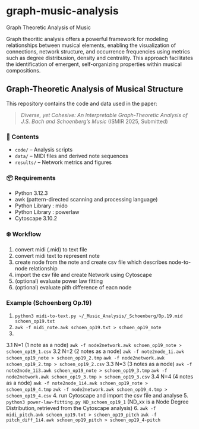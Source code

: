 # graph-music-analysis
Graph Theoretic Analysis of Music

Graph theoritic analysis offers a powerful framework for modeling relationships between musical elements, enabling the visualization of connections, network structure, and occurrence frequencies using metrics such as degree distribusion, density and centrality. This approach facilitates the identification of emergent, self-organizing properties within musical compositions.

## Graph-Theoretic Analysis of Musical Structure

This repository contains the code and data used in the paper:

> *Diverse, yet Cohesive: An Interpretable Graph-Theoretic Analysis of J.S. Bach and Schoenberg’s Music* (ISMIR 2025, Submitted)

### 📂 Contents

- `code/` – Analysis scripts
- `data/` – MIDI files and derived note sequences
- `results/` – Network metrics and figures
<!-- - `notebook.ipynb` – Jupyter notebook for reproducing key results  -->

### 📦 Requirements

- Python 3.12.3
- awk (pattern-directed scanning and processing language)
- Python Library : mido
- Python Library : powerlaw
- Cytoscape 3.10.2

### ❄️ Workflow 

1. convert midi (.mid) to text file
2. convert midi text to represent note
3. create node from the note and create csv file which describes node-to-node relationship
4. import the csv file and create Network using Cytoscape
5. (optional) evaluate power law fitting
6. (optional) evaluate pith difference of eacn node
  
### Example (Schoenberg Op.19)
1. `python3 midi-to-text.py ~/_Music_Analysis/_Schoenberg/Op.19.mid  schoen_op19.txt`
2. `awk -f midi_note.awk schoen_op19.txt > schoen_op19_note`
3. 
  3.1 N=1 (1 note as a node)
     `awk -f node2network.awk schoen_op19_note > schoen_op19_1.csv`
  3.2 N=2 (2 notes as a node)
     `awk -f note2node_1i.awk schoen_op19_note > schoen_op19_2.tmp`
     `awk -f node2network.awk schoen_op19_2.tmp > schoen_op19_2.csv`
  3.3 N=3 (3 notes as a node)
     `awk -f note2node_1i3.awk schoen_op19_note > schoen_op19_3.tmp`
     `awk -f node2network.awk schoen_op19_3.tmp > schoen_op19_3.csv`
  3.4 N=4 (4 notes as a node)
     `awk -f note2node_1i4.awk schoen_op19_note > schoen_op19_4.tmp`
     `awk -f node2network.awk schoen_op19_4.tmp > schoen_op19_4.csv`
4. run Cytoscape and import the csv file and analyse
5. `python3 power-law-fitting.py ND_schoen_op19_1` (ND_xx is a Node Degree Distribution, retrieved from the Cytoscape analysis)
6. `awk -f midi_pitch.awk schoen_op19.txt > schoen_op19_pitch`
   `awk -f pitch_diff_1i4.awk schoen_op19_pitch > schoen_op19_4-pitch`

<!--
## ▶️ How to Run

```bash
python main.py
-->
